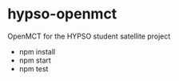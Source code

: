 # hypso-openmct
OpenMCT for the HYPSO student satellite project

 - npm install
 - npm start
 - npm test